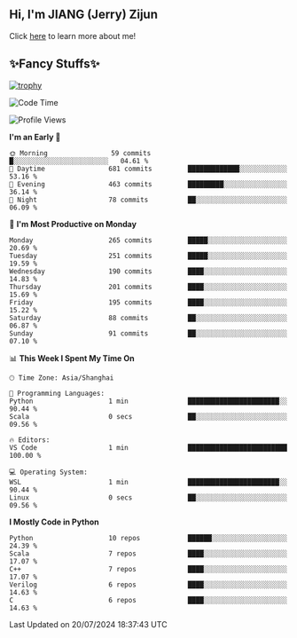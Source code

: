 ## Hi, I'm JIANG (Jerry) Zijun

Click [here](https://jzjerry.github.io/about/) to learn more about me!

## ✨Fancy Stuffs✨
[![trophy](https://github-profile-trophy.vercel.app/?username=jzjerry&theme=onedark)](https://github.com/ryo-ma/github-profile-trophy)
<!--START_SECTION:waka-->
![Code Time](http://img.shields.io/badge/Code%20Time-567%20hrs%2036%20mins-blue)

![Profile Views](http://img.shields.io/badge/Profile%20Views-19-blue)

**I'm an Early 🐤** 

```text
🌞 Morning                59 commits          █░░░░░░░░░░░░░░░░░░░░░░░░   04.61 % 
🌆 Daytime                681 commits         █████████████░░░░░░░░░░░░   53.16 % 
🌃 Evening                463 commits         █████████░░░░░░░░░░░░░░░░   36.14 % 
🌙 Night                  78 commits          ██░░░░░░░░░░░░░░░░░░░░░░░   06.09 % 
```
📅 **I'm Most Productive on Monday** 

```text
Monday                   265 commits         █████░░░░░░░░░░░░░░░░░░░░   20.69 % 
Tuesday                  251 commits         █████░░░░░░░░░░░░░░░░░░░░   19.59 % 
Wednesday                190 commits         ████░░░░░░░░░░░░░░░░░░░░░   14.83 % 
Thursday                 201 commits         ████░░░░░░░░░░░░░░░░░░░░░   15.69 % 
Friday                   195 commits         ████░░░░░░░░░░░░░░░░░░░░░   15.22 % 
Saturday                 88 commits          ██░░░░░░░░░░░░░░░░░░░░░░░   06.87 % 
Sunday                   91 commits          ██░░░░░░░░░░░░░░░░░░░░░░░   07.10 % 
```


📊 **This Week I Spent My Time On** 

```text
🕑︎ Time Zone: Asia/Shanghai

💬 Programming Languages: 
Python                   1 min               ███████████████████████░░   90.44 % 
Scala                    0 secs              ██░░░░░░░░░░░░░░░░░░░░░░░   09.56 % 

🔥 Editors: 
VS Code                  1 min               █████████████████████████   100.00 % 

💻 Operating System: 
WSL                      1 min               ███████████████████████░░   90.44 % 
Linux                    0 secs              ██░░░░░░░░░░░░░░░░░░░░░░░   09.56 % 
```

**I Mostly Code in Python** 

```text
Python                   10 repos            ██████░░░░░░░░░░░░░░░░░░░   24.39 % 
Scala                    7 repos             ████░░░░░░░░░░░░░░░░░░░░░   17.07 % 
C++                      7 repos             ████░░░░░░░░░░░░░░░░░░░░░   17.07 % 
Verilog                  6 repos             ████░░░░░░░░░░░░░░░░░░░░░   14.63 % 
C                        6 repos             ████░░░░░░░░░░░░░░░░░░░░░   14.63 % 
```




 Last Updated on 20/07/2024 18:37:43 UTC
<!--END_SECTION:waka-->
